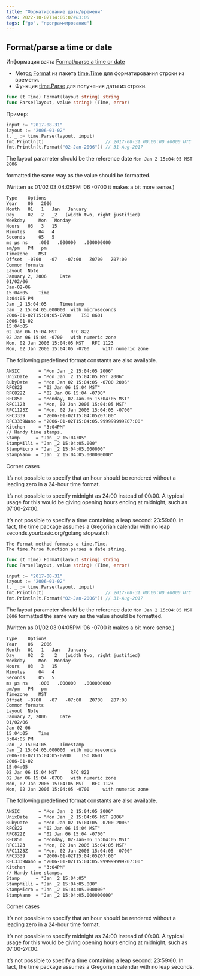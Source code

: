 ```yaml
---
title: "Форматирование даты/времени"
date: 2022-10-02T14:06:07#03:00
tags: ["go", "программирование"]
---
```


## Format/parse a time or date

Информация взята [Format/parse a time or date](http://yourbasic.org/golang/format-parse-string-time-date-example)

* Метод [Format](https://golang.org/pkg/time/#Time.Format) из пакета [time.Time](https://golang.org/pkg/time/#Time) для форматирования строки из времени.
* Функция [time.Parse](https://golang.org/pkg/time/#Parse) для получения даты из строки.

```go
func (t Time) Format(layout string) string
func Parse(layout, value string) (Time, error)
```

Пример:

```go
input := "2017-08-31"
layout := "2006-01-02"
t, _ := time.Parse(layout, input)
fmt.Println(t)                       // 2017-08-31 00:00:00 #0000 UTC
fmt.Println(t.Format("02-Jan-2006")) // 31-Aug-2017
```

The layout parameter should be the reference date
`Mon Jan 2 15:04:05 MST 2006`

formatted the same way as the value should be formatted.

(Written as 01/02 03:04:05PM ‘06 -0700 it makes a bit more sense.)
```txt
Type 	Options
Year 	06   2006
Month 	01   1   Jan   January
Day 	02   2   _2   (width two, right justified)
Weekday 	Mon   Monday
Hours 	03   3   15
Minutes 	04   4
Seconds 	05   5
ms μs ns 	.000   .000000   .000000000
am/pm 	PM   pm
Timezone 	MST
Offset 	-0700   -07   -07:00   Z0700   Z07:00
Common formats
Layout 	Note
January 2, 2006 	Date
01/02/06 	
Jan-02-06 	
15:04:05 	Time
3:04:05 PM 	
Jan _2 15:04:05 	Timestamp
Jan _2 15:04:05.000000 	with microseconds
2006-01-02T15:04:05-0700 	ISO 8601
2006-01-02 	
15:04:05 	
02 Jan 06 15:04 MST 	RFC 822
02 Jan 06 15:04 -0700 	with numeric zone
Mon, 02 Jan 2006 15:04:05 MST 	RFC 1123
Mon, 02 Jan 2006 15:04:05 -0700 	with numeric zone
```

The following predefined format constants are also available.

```txt
ANSIC       = "Mon Jan _2 15:04:05 2006"
UnixDate    = "Mon Jan _2 15:04:05 MST 2006"
RubyDate    = "Mon Jan 02 15:04:05 -0700 2006"
RFC822      = "02 Jan 06 15:04 MST"
RFC822Z     = "02 Jan 06 15:04 -0700"
RFC850      = "Monday, 02-Jan-06 15:04:05 MST"
RFC1123     = "Mon, 02 Jan 2006 15:04:05 MST"
RFC1123Z    = "Mon, 02 Jan 2006 15:04:05 -0700"
RFC3339     = "2006-01-02T15:04:05Z07:00"
RFC3339Nano = "2006-01-02T15:04:05.999999999Z07:00"
Kitchen     = "3:04PM"
// Handy time stamps.
Stamp      = "Jan _2 15:04:05"
StampMilli = "Jan _2 15:04:05.000"
StampMicro = "Jan _2 15:04:05.000000"
StampNano  = "Jan _2 15:04:05.000000000"
```

Corner cases

It’s not possible to specify that an hour should be rendered without a leading zero in a 24-hour time format.

It’s not possible to specify midnight as 24:00 instead of 00:00. A typical usage for this would be giving opening hours ending at midnight, such as 07:00-24:00.

It’s not possible to specify a time containing a leap second: 23:59:60. In fact, the time package assumes a Gregorian calendar with no leap seconds.yourbasic.org/golang
stopwatch

    The Format method formats a time.Time.
    The time.Parse function parses a date string.

```go
func (t Time) Format(layout string) string
func Parse(layout, value string) (Time, error)

input := "2017-08-31"
layout := "2006-01-02"
t, _ := time.Parse(layout, input)
fmt.Println(t)                       // 2017-08-31 00:00:00 #0000 UTC
fmt.Println(t.Format("02-Jan-2006")) // 31-Aug-2017
```

The layout parameter should be the reference date
`Mon Jan 2 15:04:05 MST 2006`
formatted the same way as the value should be formatted.

(Written as 01/02 03:04:05PM ‘06 -0700 it makes a bit more sense.)
```txt
Type 	Options
Year 	06   2006
Month 	01   1   Jan   January
Day 	02   2   _2   (width two, right justified)
Weekday 	Mon   Monday
Hours 	03   3   15
Minutes 	04   4
Seconds 	05   5
ms μs ns 	.000   .000000   .000000000
am/pm 	PM   pm
Timezone 	MST
Offset 	-0700   -07   -07:00   Z0700   Z07:00
Common formats
Layout 	Note
January 2, 2006 	Date
01/02/06 	
Jan-02-06 	
15:04:05 	Time
3:04:05 PM 	
Jan _2 15:04:05 	Timestamp
Jan _2 15:04:05.000000 	with microseconds
2006-01-02T15:04:05-0700 	ISO 8601
2006-01-02 	
15:04:05 	
02 Jan 06 15:04 MST 	RFC 822
02 Jan 06 15:04 -0700 	with numeric zone
Mon, 02 Jan 2006 15:04:05 MST 	RFC 1123
Mon, 02 Jan 2006 15:04:05 -0700 	with numeric zone
```

The following predefined format constants are also available.

```txt
ANSIC       = "Mon Jan _2 15:04:05 2006"
UnixDate    = "Mon Jan _2 15:04:05 MST 2006"
RubyDate    = "Mon Jan 02 15:04:05 -0700 2006"
RFC822      = "02 Jan 06 15:04 MST"
RFC822Z     = "02 Jan 06 15:04 -0700"
RFC850      = "Monday, 02-Jan-06 15:04:05 MST"
RFC1123     = "Mon, 02 Jan 2006 15:04:05 MST"
RFC1123Z    = "Mon, 02 Jan 2006 15:04:05 -0700"
RFC3339     = "2006-01-02T15:04:05Z07:00"
RFC3339Nano = "2006-01-02T15:04:05.999999999Z07:00"
Kitchen     = "3:04PM"
// Handy time stamps.
Stamp      = "Jan _2 15:04:05"
StampMilli = "Jan _2 15:04:05.000"
StampMicro = "Jan _2 15:04:05.000000"
StampNano  = "Jan _2 15:04:05.000000000"
```

Corner cases

It’s not possible to specify that an hour should be rendered without a leading zero in a 24-hour time format.

It’s not possible to specify midnight as 24:00 instead of 00:00. A typical usage for this would be giving opening hours ending at midnight, such as 07:00-24:00.

It’s not possible to specify a time containing a leap second: 23:59:60. In fact, the time package assumes a Gregorian calendar with no leap seconds.
